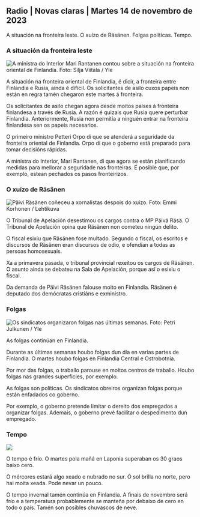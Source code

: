 ## Radio \| Novas claras \| Martes 14 de novembro de 2023

A situación na fronteira leste. O xuízo de Räsänen. Folgas políticas. Tempo.

### A situación da fronteira leste

![A ministra do Interior Mari Rantanen contou sobre a situación na fronteira oriental de Finlandia. Foto: Silja Viitala / Yle](https://images.cdn.yle.fi/image/upload/c_crop,h_2035,w_3619,x_0,y_102/ar_1.7777777777777777,c_fill,g_faces,h_675/0,d_r1201.q_auto:eco/f_auto/fl_lossy/v1699539222/39-1186974652d2d84065b6)

A situación na fronteira oriental de Finlandia, é dicir, a fronteira entre Finlandia e Rusia, aínda é difícil. Os solicitantes de asilo cuxos papeis non están en regra tamén chegaron este martes á fronteira.

Os solicitantes de asilo chegan agora desde moitos países á fronteira finlandesa a través de Rusia. A razón é quizais que Rusia quere perturbar Finlandia. Anteriormente, Rusia non permitía a ninguén entrar na fronteira finlandesa sen os papeis necesarios.

O primeiro ministro Petteri Orpo di que se atenderá a seguridade da fronteira oriental de Finlandia. Orpo di que o goberno está preparado para tomar decisións rápidas.

A ministra do Interior, Mari Rantanen, di que agora se están planificando medidas para mellorar a seguridade nas fronteiras. É posible que, por exemplo, estean pechados os pasos fronteirizos.

### O xuízo de Räsänen

![Päivi Räsänen coñeceu a xornalistas despois do xuízo. Foto: Emmi Korhonen / Lehtikuva](https://images.cdn.yle.fi/image/upload/c_crop,h_2874,w_5110,x_10,y_131/ar_1.7777777777777777,c_fill,g_faces,w_12_1200,w_1200.q_auto:eco/f_auto/fl_lossy/v1699970382/39-1200146655334491cf27)

O Tribunal de Apelación desestimou os cargos contra o MP Päivä Räsä. O Tribunal de Apelación opina que Räsänen non cometeu ningún delito.

O fiscal esixiu que Räsänen fose multado. Segundo o fiscal, os escritos e discursos de Räsänen eran discursos de odio, e ofendían a todas as persoas homosexuais.

Xa a primavera pasada, o tribunal provincial rexeitou os cargos de Räsänen. O asunto aínda se debateu na Sala de Apelación, porque así o esixiu o fiscal.

Da demanda de Päivi Räsänen falouse moito en Finlandia. Räsänen é deputado dos demócratas cristiáns e exministro.

### Folgas

![Os sindicatos organizaron folgas nas últimas semanas. Foto: Petri Julkunen / Yle ](https://images.cdn.yle.fi/image/upload/c_crop,h_2268,w_4031,x_0,y_79/ar_1.7777777777777777,c_fill,g_faces,h_675.0,d_r1201.q_auto:eco/f_auto/fl_lossy/v1699516057/39-1197941654c8e0786a42)

As folgas continúan en Finlandia.

Durante as últimas semanas houbo folgas dun día en varias partes de Finlandia. O martes houbo folgas en Finlandia Central e Ostrobotnia.

Por mor das folgas, o traballo parouse en moitos centros de traballo. Houbo folgas nas grandes superficies, por exemplo.

As folgas son políticas. Os sindicatos obreiros organizan folgas porque están enfadados co goberno.

Por exemplo, o goberno pretende limitar o dereito dos empregados a organizar folgas. Ademais, o goberno prevé facilitar o despedimento dun empregado.

### Tempo

![](https://images.cdn.yle.fi/image/upload/c_crop,h_1080,w_1919,x_0,y_0/ar_1.777777777777777,c_fill,g_faces,h_675,w_1200/dpr_auto1eco.0/dpr_f_auto/fl_lossy/v1699978341/39-120060665539c47bcdf6)

O tempo é frío. O martes pola mañá en Laponia superaban os 30 graos baixo cero.

O mércores estará algo xeado e nubrado no sur. O sol brilla no norte, pero hai moita xeada. Pode nevar un pouco.

O tempo invernal tamén continúa en Finlandia. A finais de novembro será frío e a temperatura probablemente se manteña por debaixo de cero en todo o país. Tamén son posibles chuvascos de neve.